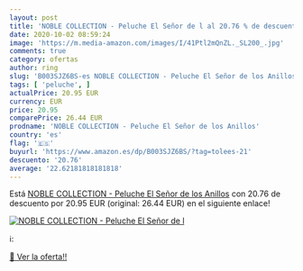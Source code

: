 ```yaml
---
layout: post
title: 'NOBLE COLLECTION - Peluche El Señor de l al 20.76 % de descuento'
date: 2020-10-02 08:59:24
image: 'https://m.media-amazon.com/images/I/41Ptl2mQnZL._SL200_.jpg'
comments: true
category: ofertas
author: ring
slug: 'B003SJZ6BS-es NOBLE COLLECTION - Peluche El Señor de los Anillos'
tags: [ 'peluche', ]
actualPrice: 20.95 EUR
currency: EUR
price: 20.95
comparePrice: 26.44 EUR
prodname: 'NOBLE COLLECTION - Peluche El Señor de los Anillos'
country: 'es'
flag: '🇪🇸'
buyurl: 'https://www.amazon.es/dp/B003SJZ6BS/?tag=tolees-21'
descuento: '20.76'
average: '22.62181818181818'
---
```


Está [NOBLE COLLECTION - Peluche El Señor de los Anillos](https://www.amazon.es/dp/B003SJZ6BS/?tag=tolees-21) con 20.76 de descuento por 20.95 EUR (original: 26.44 EUR) en el siguiente enlace!

[![NOBLE COLLECTION - Peluche El Señor de l](https://m.media-amazon.com/images/I/41Ptl2mQnZL._SL200_.jpg)](https://www.amazon.es/dp/B003SJZ6BS/?tag=tolees-21)

ℹ️:


[🛒 Ver la oferta!!](https://www.amazon.es/dp/B003SJZ6BS/?tag=tolees-21)
